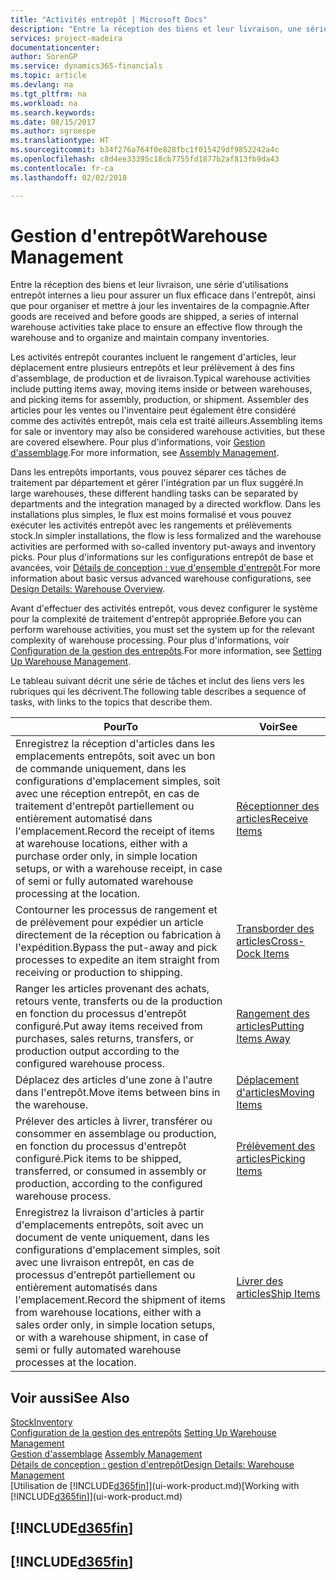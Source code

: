 ```yaml
---
title: "Activités entrepôt | Microsoft Docs"
description: "Entre la réception des biens et leur livraison, une série d'utilisations entrepôt internes a lieu pour assurer un flux efficace dans l'entrepôt, ainsi que pour organiser et mettre à jour les inventaires de la compagnie."
services: project-madeira
documentationcenter: 
author: SorenGP
ms.service: dynamics365-financials
ms.topic: article
ms.devlang: na
ms.tgt_pltfrm: na
ms.workload: na
ms.search.keywords: 
ms.date: 08/15/2017
ms.author: sgroespe
ms.translationtype: HT
ms.sourcegitcommit: b34f276a764f0e828fbc1f015429df9852242a4c
ms.openlocfilehash: c8d4ee33395c18cb7755fd1877b2af813fb9da43
ms.contentlocale: fr-ca
ms.lasthandoff: 02/02/2018

---
```

# <a name="warehouse-management"></a><span data-ttu-id="55fcc-103">Gestion d'entrepôt</span><span class="sxs-lookup"><span data-stu-id="55fcc-103">Warehouse Management</span></span>
<span data-ttu-id="55fcc-104">Entre la réception des biens et leur livraison, une série d'utilisations entrepôt internes a lieu pour assurer un flux efficace dans l'entrepôt, ainsi que pour organiser et mettre à jour les inventaires de la compagnie.</span><span class="sxs-lookup"><span data-stu-id="55fcc-104">After goods are received and before goods are shipped, a series of internal warehouse activities take place to ensure an effective flow through the warehouse and to organize and maintain company inventories.</span></span>

<span data-ttu-id="55fcc-105">Les activités entrepôt courantes incluent le rangement d'articles, leur déplacement entre plusieurs entrepôts et leur prélèvement à des fins d'assemblage, de production et de livraison.</span><span class="sxs-lookup"><span data-stu-id="55fcc-105">Typical warehouse activities include putting items away, moving items inside or between warehouses, and picking items for assembly, production, or shipment.</span></span> <span data-ttu-id="55fcc-106">Assembler des articles pour les ventes ou l'inventaire peut également être considéré comme des activités entrepôt, mais cela est traité ailleurs.</span><span class="sxs-lookup"><span data-stu-id="55fcc-106">Assembling items for sale or inventory may also be considered warehouse activities, but these are covered elsewhere.</span></span> <span data-ttu-id="55fcc-107">Pour plus d'informations, voir [Gestion d'assemblage](assembly-assemble-items.md).</span><span class="sxs-lookup"><span data-stu-id="55fcc-107">For more information, see [Assembly Management](assembly-assemble-items.md).</span></span>  

<span data-ttu-id="55fcc-108">Dans les entrepôts importants, vous pouvez séparer ces tâches de traitement par département et gérer l'intégration par un flux suggéré.</span><span class="sxs-lookup"><span data-stu-id="55fcc-108">In large warehouses, these different handling tasks can be separated by departments and the integration managed by a directed workflow.</span></span> <span data-ttu-id="55fcc-109">Dans les installations plus simples, le flux est moins formalisé et vous pouvez exécuter les activités entrepôt avec les rangements et prélèvements stock.</span><span class="sxs-lookup"><span data-stu-id="55fcc-109">In simpler installations, the flow is less formalized and the warehouse activities are performed with so-called inventory put-aways and inventory picks.</span></span> <span data-ttu-id="55fcc-110">Pour plus d'informations sur les configurations entrepôt de base et avancées, voir [Détails de conception : vue d'ensemble d'entrepôt](design-details-warehouse-overview.md).</span><span class="sxs-lookup"><span data-stu-id="55fcc-110">For more information about basic versus advanced warehouse configurations, see [Design Details: Warehouse Overview](design-details-warehouse-overview.md).</span></span>

<span data-ttu-id="55fcc-111">Avant d'effectuer des activités entrepôt, vous devez configurer le système pour la complexité de traitement d'entrepôt appropriée.</span><span class="sxs-lookup"><span data-stu-id="55fcc-111">Before you can perform warehouse activities, you must set the system up for the relevant complexity of warehouse processing.</span></span> <span data-ttu-id="55fcc-112">Pour plus d'informations, voir [Configuration de la gestion des entrepôts](warehouse-setup-warehouse.md).</span><span class="sxs-lookup"><span data-stu-id="55fcc-112">For more information, see [Setting Up Warehouse Management](warehouse-setup-warehouse.md).</span></span>

 <span data-ttu-id="55fcc-113">Le tableau suivant décrit une série de tâches et inclut des liens vers les rubriques qui les décrivent.</span><span class="sxs-lookup"><span data-stu-id="55fcc-113">The following table describes a sequence of tasks, with links to the topics that describe them.</span></span>   

|<span data-ttu-id="55fcc-114">**Pour**</span><span class="sxs-lookup"><span data-stu-id="55fcc-114">**To**</span></span>|<span data-ttu-id="55fcc-115">**Voir**</span><span class="sxs-lookup"><span data-stu-id="55fcc-115">**See**</span></span>|  
|------------|-------------|  
|<span data-ttu-id="55fcc-116">Enregistrez la réception d'articles dans les emplacements entrepôts, soit avec un bon de commande uniquement, dans les configurations d'emplacement simples, soit avec une réception entrepôt, en cas de traitement d'entrepôt partiellement ou entièrement automatisé dans l'emplacement.</span><span class="sxs-lookup"><span data-stu-id="55fcc-116">Record the receipt of items at warehouse locations, either with a purchase order only, in simple location setups, or with a warehouse receipt, in case of semi or fully automated warehouse processing at the location.</span></span>|[<span data-ttu-id="55fcc-117">Réceptionner des articles</span><span class="sxs-lookup"><span data-stu-id="55fcc-117">Receive Items</span></span>](warehouse-how-receive-items.md)|
|<span data-ttu-id="55fcc-118">Contourner les processus de rangement et de prélèvement pour expédier un article directement de la réception ou fabrication à l'expédition.</span><span class="sxs-lookup"><span data-stu-id="55fcc-118">Bypass the put-away and pick processes to expedite an item straight from receiving or production to shipping.</span></span>|[<span data-ttu-id="55fcc-119">Transborder des articles</span><span class="sxs-lookup"><span data-stu-id="55fcc-119">Cross-Dock Items</span></span>](warehouse-how-to-cross-dock-items.md)|    
|<span data-ttu-id="55fcc-120">Ranger les articles provenant des achats, retours vente, transferts ou de la production en fonction du processus d'entrepôt configuré.</span><span class="sxs-lookup"><span data-stu-id="55fcc-120">Put away items received from purchases, sales returns, transfers, or production output according to the configured warehouse process.</span></span>|[<span data-ttu-id="55fcc-121">Rangement des articles</span><span class="sxs-lookup"><span data-stu-id="55fcc-121">Putting Items Away</span></span>](warehouse-put-away-items.md)|
|<span data-ttu-id="55fcc-122">Déplacez des articles d'une zone à l'autre dans l'entrepôt.</span><span class="sxs-lookup"><span data-stu-id="55fcc-122">Move items between bins in the warehouse.</span></span>|[<span data-ttu-id="55fcc-123">Déplacement d'articles</span><span class="sxs-lookup"><span data-stu-id="55fcc-123">Moving Items</span></span>](warehouse-move-items.md)|
|<span data-ttu-id="55fcc-124">Prélever des articles à livrer, transférer ou consommer en assemblage ou production, en fonction du processus d'entrepôt configuré.</span><span class="sxs-lookup"><span data-stu-id="55fcc-124">Pick items to be shipped, transferred, or consumed in assembly or production, according to the configured warehouse process.</span></span>|[<span data-ttu-id="55fcc-125">Prélèvement des articles</span><span class="sxs-lookup"><span data-stu-id="55fcc-125">Picking Items</span></span>](warehouse-pick-items.md)|
|<span data-ttu-id="55fcc-126">Enregistrez la livraison d'articles à partir d'emplacements entrepôts, soit avec un document de vente uniquement, dans les configurations d'emplacement simples, soit avec une livraison entrepôt, en cas de processus d'entrepôt partiellement ou entièrement automatisés dans l'emplacement.</span><span class="sxs-lookup"><span data-stu-id="55fcc-126">Record the shipment of items from warehouse locations, either with a sales order only, in simple location setups, or with a warehouse shipment, in case of semi or fully automated warehouse processes at the location.</span></span>|[<span data-ttu-id="55fcc-127">Livrer des articles</span><span class="sxs-lookup"><span data-stu-id="55fcc-127">Ship Items</span></span>](warehouse-how-ship-items.md)|  

## <a name="see-also"></a><span data-ttu-id="55fcc-128">Voir aussi</span><span class="sxs-lookup"><span data-stu-id="55fcc-128">See Also</span></span>  
[<span data-ttu-id="55fcc-129">Stock</span><span class="sxs-lookup"><span data-stu-id="55fcc-129">Inventory</span></span>](inventory-manage-inventory.md)  
<span data-ttu-id="55fcc-130">[Configuration de la gestion des entrepôts](warehouse-setup-warehouse.md)   </span><span class="sxs-lookup"><span data-stu-id="55fcc-130">[Setting Up Warehouse Management](warehouse-setup-warehouse.md)   </span></span>  
<span data-ttu-id="55fcc-131">[Gestion d'assemblage](assembly-assemble-items.md)  </span><span class="sxs-lookup"><span data-stu-id="55fcc-131">[Assembly Management](assembly-assemble-items.md)  </span></span>  
[<span data-ttu-id="55fcc-132">Détails de conception : gestion d'entrepôt</span><span class="sxs-lookup"><span data-stu-id="55fcc-132">Design Details: Warehouse Management</span></span>](design-details-warehouse-management.md)  
<span data-ttu-id="55fcc-133">[Utilisation de [!INCLUDE[d365fin](includes/d365fin_md.md)]](ui-work-product.md)</span><span class="sxs-lookup"><span data-stu-id="55fcc-133">[Working with [!INCLUDE[d365fin](includes/d365fin_md.md)]](ui-work-product.md)</span></span>  

## [!INCLUDE[d365fin](includes/free_trial_md.md)]  
## [!INCLUDE[d365fin](includes/training_link_md.md)]

